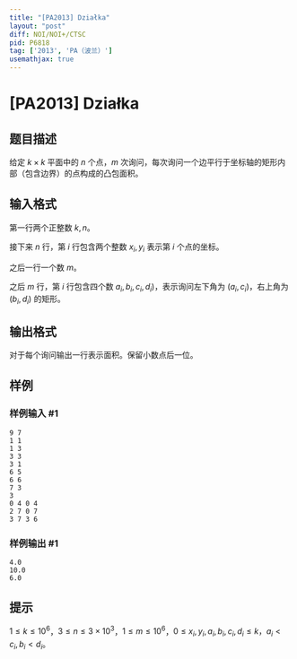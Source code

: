 ```yaml
---
title: "[PA2013] Działka"
layout: "post"
diff: NOI/NOI+/CTSC
pid: P6818
tag: ['2013', 'PA（波兰）']
usemathjax: true
---
```


# [PA2013] Działka
## 题目描述

给定 $k\times k$ 平面中的 $n$ 个点，$m$ 次询问，每次询问一个边平行于坐标轴的矩形内部（包含边界）的点构成的凸包面积。
## 输入格式

第一行两个正整数 $k,n$。

接下来 $n$ 行，第 $i$ 行包含两个整数 $x_i,y_i$ 表示第 $i$ 个点的坐标。

之后一行一个数 $m$。

之后 $m$ 行，第 $i$ 行包含四个数 $a_i,b_i,c_i,d_i)$，表示询问左下角为 $(a_i,c_i)$，右上角为 $(b_i,d_i)$ 的矩形。

## 输出格式

对于每个询问输出一行表示面积。保留小数点后一位。
## 样例

### 样例输入 #1
```
9 7
1 1
1 3
3 3
3 1
6 5
6 6
7 3
3
0 4 0 4
2 7 0 7
3 7 3 6
```
### 样例输出 #1
```
4.0
10.0
6.0
```
## 提示

$1\leq k\leq 10^6$，$3\leq n\leq 3\times 10^3$，$1\leq m\leq 10^6$，$0\leq x_i,y_i,a_i,b_i,c_i,d_i\leq k，a_i<c_i,b_i<d_i$。
